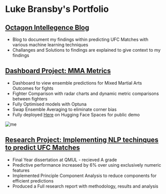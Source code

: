 # Luke Bransby's Portfolio

## [Octagon Intellegence Blog](https://lukebransby.notion.site/Octagon-Intelligence-Luke-Bransby-2405543b79f3800fa662c4d93d3f98e7?source=copy_link)
* Blog to document my findings within predicting UFC Matches with various machine learning techniques
* Challanges and Solutions to findings are explained to give context to my findings

## [Dashboard Project: MMA Metrics](https://github.com/lbransby1/MMAMetrics)
* Dashboard to view ensemble predictions for Mixed Martial Arts Outcomes for fights
* Fighter Comparison with radar charts and dynamic metric comparisons between fighters
* Fully Optimised models with Optuna
* Swap Ensemble Averaging to eliminate corner bias
* Fully deployed [Here](https://huggingface.co/spaces/lukebransby/MMAMetrics) on Hugging Face Spaces for public demo

![me](https://github.com/lbransby1/lbransby1/blob/main/MMAMetrics.gif)

## [Research Project: Implementing NLP techinques to predict UFC Matches](https://github.com/lbransby1/Final-Year-Project)
* Final Year dissertation at QMUL - recieved A grade
* Predictive performance increased by 6% over using exclusively numeric features
* Implemented Principle Component Analysis to reduce components for efficient predictions
* Produced a Full research report with methodology, results and analysis


<!--
**lbransby1/lbransby1** is a ✨ _special_ ✨ repository because its `README.md` (this file) appears on your GitHub profile.

Here are some ideas to get you started:

- 🔭 I’m currently working on ...
- 🌱 I’m currently learning ...
- 👯 I’m looking to collaborate on ...
- 🤔 I’m looking for help with ...
- 💬 Ask me about ...
- 📫 How to reach me: ...
- 😄 Pronouns: ...
- ⚡ Fun fact: ...
-->
